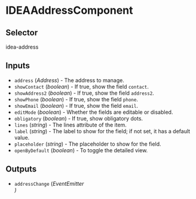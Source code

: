 # IDEAAddressComponent

## Selector

idea-address

## Inputs

- `address` (*Address*) - The address to manage.
- `showContact` (*boolean*) - If true, show the field `contact`.
- `showAddress2` (*boolean*) - If true, show the field `address2`.
- `showPhone` (*boolean*) - If true, show the field `phone`.
- `showEmail` (*boolean*) - If true, show the field `email`.
- `editMode` (*boolean*) - Whether the fields are editable or disabled.
- `obligatory` (*boolean*) - If true, show obligatory dots.
- `lines` (*string*) - The lines attribute of the item.
- `label` (*string*) - The label to show for the field; if not set, it has a default value.
- `placeholder` (*string*) - The placeholder to show for the field.
- `openByDefault` (*boolean*) - To toggle the detailed view.

## Outputs

- `addressChange` (*EventEmitter<Address>*) 

